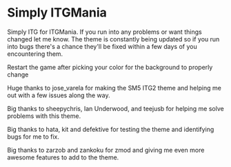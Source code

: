 # Simply ITGMania 
Simply ITG for ITGMania. If you run into any problems or want things changed let me know. The theme is constantly being updated so if you run into bugs there's a chance they'll be fixed within a few days of you encountering them.

Restart the game after picking your color for the background to properly change

Huge thanks to jose_varela for making the SM5 ITG2 theme and helping me out with a few issues along the way.

Big thanks to sheepychris, Ian Underwood, and teejusb for helping me solve problems with this theme. 

Big thanks to hata, kit and defektive for testing the theme and identifying bugs for me to fix.

Big thanks to zarzob and zankoku for zmod and giving me even more awesome features to add to the theme.

